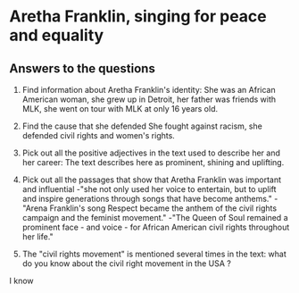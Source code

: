 # Aretha Franklin, singing for peace and equality
## Answers to the questions

1. Find information about Aretha Franklin's identity:
She was an African American woman, she grew up in Detroit, her father was friends with MLK, she went on tour with MLK at only 16 years old.

2. Find the cause that she defended
She fought against racism, she defended civil rights and women's rights.

3. Pick out all the positive adjectives in the text used to describe her and her career:
The text describes here as prominent, shining and uplifting.

4. Pick out all the passages that show that Aretha Franklin was important and influential
-"she not only used her voice to entertain, but to uplift and inspire generations through songs that have become anthems."
-"Arena Franklin's song Respect became the anthem of the civil rights campaign and the feminist movement."
-"The Queen of Soul remained a prominent face - and voice - for African American civil rights throughout her life."

5. The "civil rights movement" is mentioned several times in the text: what do you know about the civil right movement in the USA ?

I know